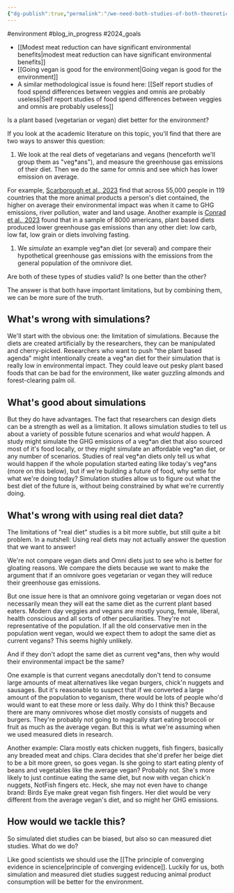 ```yaml
---
{"dg-publish":true,"permalink":"/we-need-both-studies-of-both-theoretical-and-applied-ghg-emissions-from-pb-and-omnivores/","created":"2023-11-05T15:04:26.567+00:00","updated":"2025-09-29T00:32:00.461+01:00"}
---
```


#environment #blog_in_progress #2024_goals 

- [[Modest meat reduction can have significant environmental benefits\|modest meat reduction can have significant environmental benefits]]
- [[Going vegan is good for the environment\|Going vegan is good for the environment]]
- A similar methodological issue is found here: [[Self report studies of food spend differences between veggies and omnis are probably useless\|Self report studies of food spend differences between veggies and omnis are probably useless]]

Is a plant based (vegetarian or vegan) diet better for the environment? 

If you look at the academic literature on this topic, you'll find that there are two ways to answer this question:

1. We look at the real diets of vegetarians and vegans (henceforth we'll group them as "veg\*ans"), and measure the greenhouse gas emissions of their diet. Then we do the same for omnis and see which has lower emission on average.

For example, [Scarborough et al., 2023](https://www.nature.com/articles/s43016-023-00795-w) find that across 55,000 people in 119 countries that the more animal products a person's diet contained, the higher on average their environmental impact was when it came to GHG emissions, river pollution, water and land usage. Another example is [Conrad et al., 2023](https://pubmed.ncbi.nlm.nih.gov/37599695/) found that in a sample of 8000 americans, plant based diets produced lower greenhouse gas emissions than any other diet: low carb, low fat, low grain or diets involving fasting.

1. We *simulate* an example veg\*an diet (or several) and compare their hypothetical greenhouse gas emissions with the emissions from the general population of the omnivore diet.

Are both of these types of studies valid? Is one better than the other? 

The answer is that both have important limitations, but by combining them, we can be more sure of the truth.

## What's wrong with simulations?
We'll start with the obvious one: the limitation of simulations. Because the diets are created artificially by the researchers, they can be manipulated and cherry-picked. Researchers who want to push "the plant based agenda" might intentionally create a veg\*an diet for their simulation that is really low in environmental impact. They could leave out pesky plant based foods that can be bad for the environment, like water guzzling almonds and forest-clearing palm oil. 

## What's good about simulations
But they do have advantages. The fact that researchers can design diets can be a strength as well as a limitation. It allows simulation studies to tell us about a variety of possible future scenarios and what *would* happen. A study might simulate the GHG emissions of a veg\*an diet that also sourced most of it's food locally, or they might simulate an affordable veg\*an diet, or any number of scenarios. Studies of real veg\*an diets only tell us what would happen if the whole population started eating like today's veg\*ans (more on this below), but if we're building a future of food, why settle for what we're doing today? Simulation studies allow us to figure out what the best diet of the future is, without being constrained by what we're currently doing.

## What's wrong with using real diet data?
The limitations of "real diet" studies is a bit more subtle, but still quite a bit problem. In a nutshell: Using real diets may not actually answer the question that we want to answer! 

We're not compare vegan diets and Omni diets just to see who is better for gloating reasons. We compare the diets because we want to make the argument that if an omnivore goes vegetarian or vegan they will reduce their greenhouse gas emissions. 

But one issue here is that an omnivore going vegetarian or vegan does not necessarily mean they will eat the same diet as the current plant based eaters. Modern day veggies and vegans are mostly young, female, liberal, health conscious and all sorts of other peculiarities. They're not representative of the population. If all the old conservative men in the population went vegan, would we expect them to adopt the same diet as current vegans? This seems highly unlikely.

And if they don't adopt the same diet as current veg\*ans, then why would their environmental impact be the same? 

One example is that current vegans anecdotally don't tend to consume large amounts of meat alternatives like vegan burgers, chick'n nuggets and sausages. But it's reasonable to suspect that if we converted a large amount of the population to veganism, there would be lots of people who'd would want to eat these more or less daily. Why do I think this? Because there are many omnivores whose diet mostly consists of nuggets and burgers. They're probably not going to magically start eating broccoli or fruit as much as the average vegan. But this is what we're assuming when we used measured diets in research.

Another example: Clara mostly eats chicken nuggets, fish fingers, basically any breaded meat and chips. Clara decides that she'd prefer her beige diet to be a bit more green, so goes vegan. Is she going to start eating plenty of beans and vegetables like the average vegan? Probably not. She's more likely to just continue eating the same diet, but now with vegan chick'n nuggets, NotFish fingers etc. Heck, she may not even have to change brand: Birds Eye make great vegan fish fingers. Her diet would be very different from the average vegan's diet, and so might her GHG emissions. 

## How would we tackle this?

So simulated diet studies can be biased, but also so can measured diet studies. What do we do? 

Like good scientists we should use the [[The principle of converging evidence in science\|principle of converging evidence]]. Luckily for us, both simulation and measured diet studies suggest reducing animal product consumption will be better for the environment.